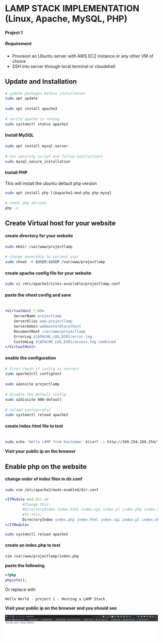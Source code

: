 # LAMP STACK IMPLEMENTATION (Linux, Apache, MySQL, PHP)

#### Project 1

##### Requirement

- Provision an Ubuntu server with AWS EC2 instance or any other VM of choice
- SSH into server through local terminal or cloudshell

## Update and Installation

```bash
# update packages before installation
sudo apt update

sudo apt install apache2

# verify apache is runing
sudo systemctl status apache2

```

#### Install MySQL

```bash
sudo apt install mysql-server

# run security script and follow instructions
sudo mysql_secure_installation
```

#### Install PHP

This will install the ubuntu default php version

```bash
sudo apt install php libapache2-mod-php php-mysql

# check php version
php -v
```

## Create Virtual host for your website

#### create directory for your website

```bash
sudo mkdir /var/www/projectlamp

# change ownership to current user
sudo chown -R $USER:$USER /var/www/projectlamp
```

#### create apache config file for your website

```bash
sudo vi /etc/apache2/sites-available/projectlamp.conf
```

#### paste the vhost config and save

```apache

<VirtualHost *:80>
    ServerName projectlamp
    ServerAlias www.projectlamp 
    ServerAdmin webmaster@localhost
    DocumentRoot /var/www/projectlamp
    ErrorLog ${APACHE_LOG_DIR}/error.log
    CustomLog ${APACHE_LOG_DIR}/access.log combined
</VirtualHost>

```

#### enable the configuration

```bash
# first check if config is correct
sudo apache2ctl configtest

sudo a2ensite projectlamp

# disable the default config
sudo a2dissite 000-default

# reload configuratin
sudo systemctl reload apache2
```

#### create index.html file to test

```bash

sudo echo 'Hello LAMP from hostname' $(curl -s http://169.254.169.254/latest/meta-data/public-hostname) 'with public IP' $(curl -s http://169.254.169.254/latest/meta-data/public-ipv4) > /var/www/projectlamp/index.html
```

**Visit your public ip on the browser**

## Enable php on the website

#### change order of index files in dir.conf

```bash
sudo vim /etc/apache2/mods-enabled/dir.conf
```

```apache
<IfModule mod_dir.c>
        #Change this:
        #DirectoryIndex index.html index.cgi index.pl index.php index.xhtml index.htm
        #To this:
        DirectoryIndex index.php index.html index.cgi index.pl index.xhtml index.htm
</IfModule>
```

```bash
sudo systemctl reload apache2
```

#### create an index.php to test

```bash
vim /var/www/projectlamp/index.php
```

**paste the following**

```php
<?php
phpinfo();
```

Or replace with

```text
Hello World - project 1 - Hosting a LAMP Stack
```

**Visit your public ip on the browser and you should see**

![](/images/p1_lamp_stack_page.png)
